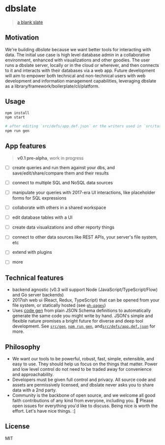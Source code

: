 # dbslate

> [a blank slate](https://dbslate.github.io/dbslate)


## Motivation

We're building *dbslate* because we want better tools for interacting with data.
The initial use case is high level database admin in a collaborative
environment, enhanced with visualizations and other goodies.
The user runs a dbslate server, locally or in the cloud or wherever,
and then connects to it and interacts with their databases via a web app.
Future development will aim to empower both technical and non-technical users
with web development and information management capabilities,
leveraging dbslate as a library/framework/boilerplate/cli/platform.


## Usage

```bash
npm install
npm start

# after editing `src/defs/app.def.json` or the writers used in `src/tasks/gen.ts`:
npm run gen
```


## App features

> **v0.1 pre-alpha**, work in progress

- [ ] create queries and run them against your dbs, and save/edit/share/compare them and their results
- [ ] connect to multiple SQL and NoSQL data sources
- [ ] manipulate your queries with 2017-era UI interactions, like placeholder forms for SQL expressions
- [ ] collaborate with others in a shared workspace
- [ ] edit database tables with a UI
- [ ] create data visualizations and other reporty things
- [ ] connect to other data sources like REST APIs, your server's file system, etc
- [ ] extend with plugins
- [ ] more


## Technical features

- backend agnostic (v0.3 will support Node (JavaScript/TypeScript/Flow) and Go server backends)
- 2017ish web ui (React, Redux, TypeScript) that can be opened from your file system,
  or statically hosted (see [`gh-pages`](https://dbslate.github.io/dbslate))
- Uses [code gen](src/gen/README.md) from plain JSON Schema definitions
  to automatically generate the same code you might write by hand.
  JSON's simple and flexible nature promises a bright future for diverse and deep tool development.
  See [`src/gen`](src/gen/README.md), [`npm run gen`](src/tasks/gen.ts),
  and[`src/defs/app.def.json`](src/defs/app.def.json) for more.


## Philosophy
- We want our tools to be powerful, robust, fast, simple, extensible, and easy to use.
  They should help us focus on the things that matter.
  Power and low level control do not need to be traded away for convenience and approachability.
- Developers must be given full control and privacy.
  All source code and assets are permissively licensed,
  and dbslate never asks you to share data with a 2nd party.
- Community is the backbone of open source,
  and we welcome all good faith contributions of any kind from everyone, including you. :eyes:
  Please open issues for everything you'd like to discuss.
  Being nice is worth the effort. Let's have nice things. :]


## License

MIT
